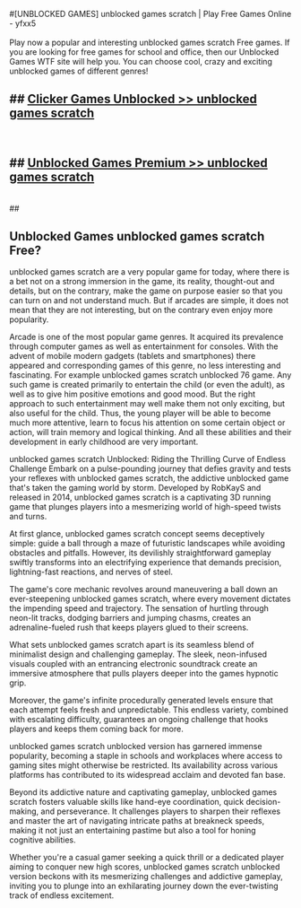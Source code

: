 #[UNBLOCKED GAMES] unblocked games scratch | Play Free Games Online - yfxx5 <br>
<br>
Play now a popular and interesting unblocked games scratch Free games. If you are looking for free games for school and office, then our Unblocked Games WTF site will help you. You can choose cool, crazy and exciting unblocked games of different genres!


## ##  [Clicker Games Unblocked >> unblocked games scratch](http://freeplayer.one?title=unblocked_games_scratch&ref=22)
  <br>

##  ## [Unblocked Games Premium >> unblocked games scratch](http://freeplayer.one?title=unblocked_games_scratch&ref=22)
  <br>
  ##



## Unblocked Games unblocked games scratch Free?

unblocked games scratch are a very popular game for today, where there is a bet not on a strong immersion in the game, its reality, thought-out and details, but on the contrary, make the game on purpose easier so that you can turn on and not understand much. But if arcades are simple, it does not mean that they are not interesting, but on the contrary even enjoy more popularity.

Arcade is one of the most popular game genres. It acquired its prevalence through computer games as well as entertainment for consoles. With the advent of mobile modern gadgets (tablets and smartphones) there appeared and corresponding games of this genre, no less interesting and fascinating. For example unblocked games scratch unblocked 76 game. Any such game is created primarily to entertain the child (or even the adult), as well as to give him positive emotions and good mood. But the right approach to such entertainment may well make them not only exciting, but also useful for the child. Thus, the young player will be able to become much more attentive, learn to focus his attention on some certain object or action, will train memory and logical thinking. And all these abilities and their development in early childhood are very important.

unblocked games scratch Unblocked: Riding the Thrilling Curve of Endless Challenge
Embark on a pulse-pounding journey that defies gravity and tests your reflexes with unblocked games scratch, the addictive unblocked game that's taken the gaming world by storm. Developed by RobKayS and released in 2014, unblocked games scratch is a captivating 3D running game that plunges players into a mesmerizing world of high-speed twists and turns.

At first glance, unblocked games scratch concept seems deceptively simple: guide a ball through a maze of futuristic landscapes while avoiding obstacles and pitfalls. However, its devilishly straightforward gameplay swiftly transforms into an electrifying experience that demands precision, lightning-fast reactions, and nerves of steel.

The game's core mechanic revolves around maneuvering a ball down an ever-steepening unblocked games scratch, where every movement dictates the impending speed and trajectory. The sensation of hurtling through neon-lit tracks, dodging barriers and jumping chasms, creates an adrenaline-fueled rush that keeps players glued to their screens.

What sets unblocked games scratch apart is its seamless blend of minimalist design and challenging gameplay. The sleek, neon-infused visuals coupled with an entrancing electronic soundtrack create an immersive atmosphere that pulls players deeper into the games hypnotic grip.

Moreover, the game's infinite procedurally generated levels ensure that each attempt feels fresh and unpredictable. This endless variety, combined with escalating difficulty, guarantees an ongoing challenge that hooks players and keeps them coming back for more.

unblocked games scratch unblocked version has garnered immense popularity, becoming a staple in schools and workplaces where access to gaming sites might otherwise be restricted. Its availability across various platforms has contributed to its widespread acclaim and devoted fan base.

Beyond its addictive nature and captivating gameplay, unblocked games scratch fosters valuable skills like hand-eye coordination, quick decision-making, and perseverance. It challenges players to sharpen their reflexes and master the art of navigating intricate paths at breakneck speeds, making it not just an entertaining pastime but also a tool for honing cognitive abilities.

Whether you're a casual gamer seeking a quick thrill or a dedicated player aiming to conquer new high scores, unblocked games scratch unblocked version beckons with its mesmerizing challenges and addictive gameplay, inviting you to plunge into an exhilarating journey down the ever-twisting track of endless excitement.